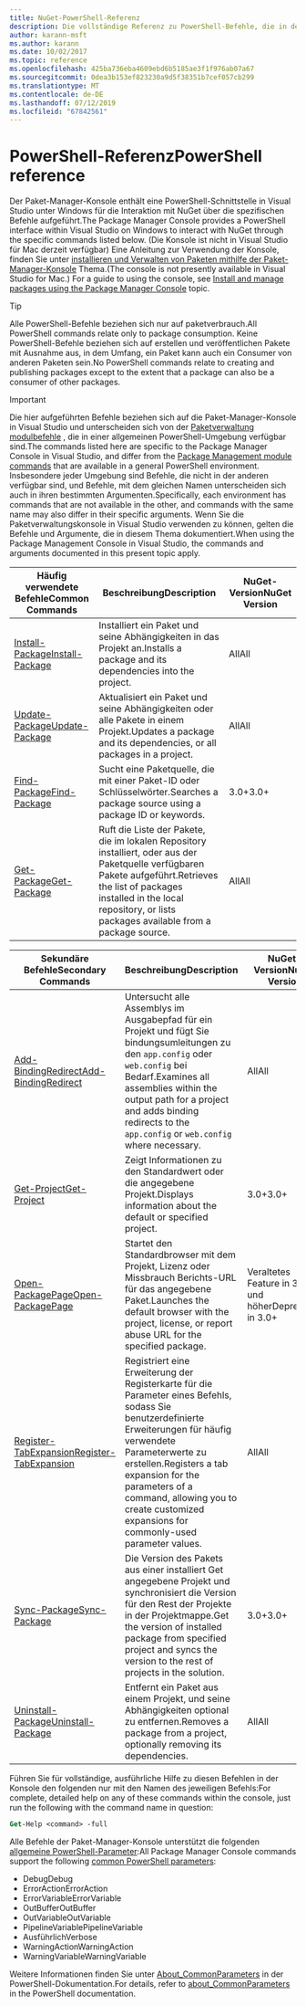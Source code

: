 ```yaml
---
title: NuGet-PowerShell-Referenz
description: Die vollständige Referenz zu PowerShell-Befehle, die in der NuGet-Paket-Manager-Konsole in Visual Studio verfügbar.
author: karann-msft
ms.author: karann
ms.date: 10/02/2017
ms.topic: reference
ms.openlocfilehash: 425ba736eba4609ebd6b5185ae3f1f976ab07a67
ms.sourcegitcommit: 0dea3b153ef823230a9d5f38351b7cef057cb299
ms.translationtype: MT
ms.contentlocale: de-DE
ms.lasthandoff: 07/12/2019
ms.locfileid: "67842561"
---
```

# <a name="powershell-reference"></a><span data-ttu-id="12bd5-103">PowerShell-Referenz</span><span class="sxs-lookup"><span data-stu-id="12bd5-103">PowerShell reference</span></span>

<span data-ttu-id="12bd5-104">Der Paket-Manager-Konsole enthält eine PowerShell-Schnittstelle in Visual Studio unter Windows für die Interaktion mit NuGet über die spezifischen Befehle aufgeführt.</span><span class="sxs-lookup"><span data-stu-id="12bd5-104">The Package Manager Console provides a PowerShell interface within Visual Studio on Windows to interact with NuGet through the specific commands listed below.</span></span> <span data-ttu-id="12bd5-105">(Die Konsole ist nicht in Visual Studio für Mac derzeit verfügbar) Eine Anleitung zur Verwendung der Konsole, finden Sie unter [installieren und Verwalten von Paketen mithilfe der Paket-Manager-Konsole](../tools/package-manager-console.md) Thema.</span><span class="sxs-lookup"><span data-stu-id="12bd5-105">(The console is not presently available in Visual Studio for Mac.) For a guide to using the console, see [Install and manage packages using the Package Manager Console](../tools/package-manager-console.md) topic.</span></span>

> [!Tip]
> <span data-ttu-id="12bd5-106">Alle PowerShell-Befehle beziehen sich nur auf paketverbrauch.</span><span class="sxs-lookup"><span data-stu-id="12bd5-106">All PowerShell commands relate only to package consumption.</span></span> <span data-ttu-id="12bd5-107">Keine PowerShell-Befehle beziehen sich auf erstellen und veröffentlichen Pakete mit Ausnahme aus, in dem Umfang, ein Paket kann auch ein Consumer von anderen Paketen sein.</span><span class="sxs-lookup"><span data-stu-id="12bd5-107">No PowerShell commands relate to creating and publishing packages except to the extent that a package can also be a consumer of other packages.</span></span>

> [!Important]
> <span data-ttu-id="12bd5-108">Die hier aufgeführten Befehle beziehen sich auf die Paket-Manager-Konsole in Visual Studio und unterscheiden sich von der [Paketverwaltung modulbefehle](/powershell/module/packagemanagement/?view=powershell-6) , die in einer allgemeinen PowerShell-Umgebung verfügbar sind.</span><span class="sxs-lookup"><span data-stu-id="12bd5-108">The commands listed here are specific to the Package Manager Console in Visual Studio, and differ from the [Package Management module commands](/powershell/module/packagemanagement/?view=powershell-6) that are available in a general PowerShell environment.</span></span> <span data-ttu-id="12bd5-109">Insbesondere jeder Umgebung sind Befehle, die nicht in der anderen verfügbar sind, und Befehle, mit dem gleichen Namen unterscheiden sich auch in ihren bestimmten Argumenten.</span><span class="sxs-lookup"><span data-stu-id="12bd5-109">Specifically, each environment has commands that are not available in the other, and commands with the same name may also differ in their specific arguments.</span></span> <span data-ttu-id="12bd5-110">Wenn Sie die Paketverwaltungskonsole in Visual Studio verwenden zu können, gelten die Befehle und Argumente, die in diesem Thema dokumentiert.</span><span class="sxs-lookup"><span data-stu-id="12bd5-110">When using the Package Management Console in Visual Studio, the commands and arguments documented in this present topic apply.</span></span>

| <span data-ttu-id="12bd5-111">Häufig verwendete Befehle</span><span class="sxs-lookup"><span data-stu-id="12bd5-111">Common Commands</span></span> | <span data-ttu-id="12bd5-112">Beschreibung</span><span class="sxs-lookup"><span data-stu-id="12bd5-112">Description</span></span> | <span data-ttu-id="12bd5-113">NuGet-Version</span><span class="sxs-lookup"><span data-stu-id="12bd5-113">NuGet Version</span></span> |
| --- | --- | --- |
| [<span data-ttu-id="12bd5-114">Install-Package</span><span class="sxs-lookup"><span data-stu-id="12bd5-114">Install-Package</span></span>](ps-ref-install-package.md) | <span data-ttu-id="12bd5-115">Installiert ein Paket und seine Abhängigkeiten in das Projekt an.</span><span class="sxs-lookup"><span data-stu-id="12bd5-115">Installs a package and its dependencies into the project.</span></span> | <span data-ttu-id="12bd5-116">All</span><span class="sxs-lookup"><span data-stu-id="12bd5-116">All</span></span> |
| [<span data-ttu-id="12bd5-117">Update-Package</span><span class="sxs-lookup"><span data-stu-id="12bd5-117">Update-Package</span></span>](ps-ref-update-package.md) | <span data-ttu-id="12bd5-118">Aktualisiert ein Paket und seine Abhängigkeiten oder alle Pakete in einem Projekt.</span><span class="sxs-lookup"><span data-stu-id="12bd5-118">Updates a package and its dependencies, or all packages in a project.</span></span> | <span data-ttu-id="12bd5-119">All</span><span class="sxs-lookup"><span data-stu-id="12bd5-119">All</span></span> |
| [<span data-ttu-id="12bd5-120">Find-Package</span><span class="sxs-lookup"><span data-stu-id="12bd5-120">Find-Package</span></span>](ps-ref-find-package.md) | <span data-ttu-id="12bd5-121">Sucht eine Paketquelle, die mit einer Paket-ID oder Schlüsselwörter.</span><span class="sxs-lookup"><span data-stu-id="12bd5-121">Searches a package source using a package ID or keywords.</span></span> | <span data-ttu-id="12bd5-122">3.0+</span><span class="sxs-lookup"><span data-stu-id="12bd5-122">3.0+</span></span> |
| [<span data-ttu-id="12bd5-123">Get-Package</span><span class="sxs-lookup"><span data-stu-id="12bd5-123">Get-Package</span></span>](ps-ref-get-package.md) | <span data-ttu-id="12bd5-124">Ruft die Liste der Pakete, die im lokalen Repository installiert, oder aus der Paketquelle verfügbaren Pakete aufgeführt.</span><span class="sxs-lookup"><span data-stu-id="12bd5-124">Retrieves the list of packages installed in the local repository, or lists packages available from a package source.</span></span> | <span data-ttu-id="12bd5-125">All</span><span class="sxs-lookup"><span data-stu-id="12bd5-125">All</span></span> |

| <span data-ttu-id="12bd5-126">Sekundäre Befehle</span><span class="sxs-lookup"><span data-stu-id="12bd5-126">Secondary Commands</span></span> | <span data-ttu-id="12bd5-127">Beschreibung</span><span class="sxs-lookup"><span data-stu-id="12bd5-127">Description</span></span> | <span data-ttu-id="12bd5-128">NuGet-Version</span><span class="sxs-lookup"><span data-stu-id="12bd5-128">NuGet Version</span></span> |
| --- | --- | --- |
| [<span data-ttu-id="12bd5-129">Add-BindingRedirect</span><span class="sxs-lookup"><span data-stu-id="12bd5-129">Add-BindingRedirect</span></span>](ps-ref-add-bindingredirect.md) | <span data-ttu-id="12bd5-130">Untersucht alle Assemblys im Ausgabepfad für ein Projekt und fügt Sie bindungsumleitungen zu den `app.config` oder `web.config` bei Bedarf.</span><span class="sxs-lookup"><span data-stu-id="12bd5-130">Examines all assemblies within the output path for a project and adds binding redirects to the `app.config` or `web.config` where necessary.</span></span> | <span data-ttu-id="12bd5-131">All</span><span class="sxs-lookup"><span data-stu-id="12bd5-131">All</span></span> |
| [<span data-ttu-id="12bd5-132">Get-Project</span><span class="sxs-lookup"><span data-stu-id="12bd5-132">Get-Project</span></span>](ps-ref-get-project.md) | <span data-ttu-id="12bd5-133">Zeigt Informationen zu den Standardwert oder die angegebene Projekt.</span><span class="sxs-lookup"><span data-stu-id="12bd5-133">Displays information about the default or specified project.</span></span> | <span data-ttu-id="12bd5-134">3.0+</span><span class="sxs-lookup"><span data-stu-id="12bd5-134">3.0+</span></span> |
| [<span data-ttu-id="12bd5-135">Open-PackagePage</span><span class="sxs-lookup"><span data-stu-id="12bd5-135">Open-PackagePage</span></span>](ps-ref-open-packagepage.md) | <span data-ttu-id="12bd5-136">Startet den Standardbrowser mit dem Projekt, Lizenz oder Missbrauch Berichts-URL für das angegebene Paket.</span><span class="sxs-lookup"><span data-stu-id="12bd5-136">Launches the default browser with the project, license, or report abuse URL for the specified package.</span></span> | <span data-ttu-id="12bd5-137">Veraltetes Feature in 3.0 und höher</span><span class="sxs-lookup"><span data-stu-id="12bd5-137">Deprecated in 3.0+</span></span> |
| [<span data-ttu-id="12bd5-138">Register-TabExpansion</span><span class="sxs-lookup"><span data-stu-id="12bd5-138">Register-TabExpansion</span></span>](ps-ref-register-tabexpansion.md) | <span data-ttu-id="12bd5-139">Registriert eine Erweiterung der Registerkarte für die Parameter eines Befehls, sodass Sie benutzerdefinierte Erweiterungen für häufig verwendete Parameterwerte zu erstellen.</span><span class="sxs-lookup"><span data-stu-id="12bd5-139">Registers a tab expansion for the parameters of a command, allowing you to create customized expansions for commonly-used parameter values.</span></span> | <span data-ttu-id="12bd5-140">All</span><span class="sxs-lookup"><span data-stu-id="12bd5-140">All</span></span> |
| [<span data-ttu-id="12bd5-141">Sync-Package</span><span class="sxs-lookup"><span data-stu-id="12bd5-141">Sync-Package</span></span>](ps-ref-sync-package.md) | <span data-ttu-id="12bd5-142">Die Version des Pakets aus einer installiert Get angegebene Projekt und synchronisiert die Version für den Rest der Projekte in der Projektmappe.</span><span class="sxs-lookup"><span data-stu-id="12bd5-142">Get the version of installed package from specified project and syncs the version to the rest of projects in the solution.</span></span> | <span data-ttu-id="12bd5-143">3.0+</span><span class="sxs-lookup"><span data-stu-id="12bd5-143">3.0+</span></span> |
| [<span data-ttu-id="12bd5-144">Uninstall-Package</span><span class="sxs-lookup"><span data-stu-id="12bd5-144">Uninstall-Package</span></span>](ps-ref-uninstall-package.md) | <span data-ttu-id="12bd5-145">Entfernt ein Paket aus einem Projekt, und seine Abhängigkeiten optional zu entfernen.</span><span class="sxs-lookup"><span data-stu-id="12bd5-145">Removes a package from a project, optionally removing its dependencies.</span></span> | <span data-ttu-id="12bd5-146">All</span><span class="sxs-lookup"><span data-stu-id="12bd5-146">All</span></span> |

<span data-ttu-id="12bd5-147">Führen Sie für vollständige, ausführliche Hilfe zu diesen Befehlen in der Konsole den folgenden nur mit den Namen des jeweiligen Befehls:</span><span class="sxs-lookup"><span data-stu-id="12bd5-147">For complete, detailed help on any of these commands within the console, just run the following with the command name in question:</span></span>

```ps
Get-Help <command> -full
```

<span data-ttu-id="12bd5-148">Alle Befehle der Paket-Manager-Konsole unterstützt die folgenden [allgemeine PowerShell-Parameter](http://go.microsoft.com/fwlink/?LinkID=113216):</span><span class="sxs-lookup"><span data-stu-id="12bd5-148">All Package Manager Console commands support the following [common PowerShell parameters](http://go.microsoft.com/fwlink/?LinkID=113216):</span></span>

- <span data-ttu-id="12bd5-149">Debug</span><span class="sxs-lookup"><span data-stu-id="12bd5-149">Debug</span></span>
- <span data-ttu-id="12bd5-150">ErrorAction</span><span class="sxs-lookup"><span data-stu-id="12bd5-150">ErrorAction</span></span>
- <span data-ttu-id="12bd5-151">ErrorVariable</span><span class="sxs-lookup"><span data-stu-id="12bd5-151">ErrorVariable</span></span>
- <span data-ttu-id="12bd5-152">OutBuffer</span><span class="sxs-lookup"><span data-stu-id="12bd5-152">OutBuffer</span></span>
- <span data-ttu-id="12bd5-153">OutVariable</span><span class="sxs-lookup"><span data-stu-id="12bd5-153">OutVariable</span></span>
- <span data-ttu-id="12bd5-154">PipelineVariable</span><span class="sxs-lookup"><span data-stu-id="12bd5-154">PipelineVariable</span></span>
- <span data-ttu-id="12bd5-155">Ausführlich</span><span class="sxs-lookup"><span data-stu-id="12bd5-155">Verbose</span></span>
- <span data-ttu-id="12bd5-156">WarningAction</span><span class="sxs-lookup"><span data-stu-id="12bd5-156">WarningAction</span></span>
- <span data-ttu-id="12bd5-157">WarningVariable</span><span class="sxs-lookup"><span data-stu-id="12bd5-157">WarningVariable</span></span>

<span data-ttu-id="12bd5-158">Weitere Informationen finden Sie unter [About_CommonParameters](http://go.microsoft.com/fwlink/?LinkID=113216) in der PowerShell-Dokumentation.</span><span class="sxs-lookup"><span data-stu-id="12bd5-158">For details, refer to [about_CommonParameters](http://go.microsoft.com/fwlink/?LinkID=113216) in the PowerShell documentation.</span></span>
